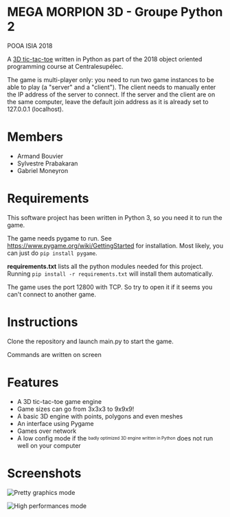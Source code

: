 # MEGA MORPION 3D - Groupe Python 2
POOA ISIA 2018

A [3D tic-tac-toe](https://en.wikipedia.org/wiki/3D_tic-tac-toe) written in Python as part of the 2018 object oriented programming course at Centralesupélec.

The game is multi-player only: you need to run two game instances to be able to play (a "server" and a "client"). The client needs to manually enter the IP address of the server to connect. If the server and the client are on the same computer, leave the default join address as it is already set to 127.0.0.1 (localhost).

# Members
- Armand Bouvier
- Sylvestre Prabakaran
- Gabriel Moneyron

# Requirements
This software project has been written in Python 3, so you need it to run the game.

The game needs pygame to run. See <https://www.pygame.org/wiki/GettingStarted> for installation. Most likely, you can just do `pip install pygame`.

**requirements.txt** lists all the python modules needed for this project. Running `pip install -r requirements.txt` will install them automatically.

The game uses the port 12800 with TCP. So try to open it if it seems you can't connect to another game.

# Instructions
Clone the repository and launch main.py to start the game.

Commands are written on screen

# Features
- A 3D tic-tac-toe game engine
- Game sizes can go from 3x3x3 to 9x9x9!
- A basic 3D engine with points, polygons and even meshes
- An interface using Pygame
- Games over network
- A low config mode if the <sub><sup>badly optimized 3D engine written in Python</sup></sub> does not run well on your computer

# Screenshots

![Pretty graphics mode](https://raw.githubusercontent.com/Benhalor/morpion3d/master/Screenshot%20from%202018-11-10%2014-55-33.png)

![High performances mode](https://raw.githubusercontent.com/Benhalor/morpion3d/master/Screenshot%20from%202018-11-10%2014-56-07.png)


